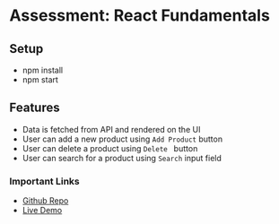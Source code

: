# Assessment: React Fundamentals

## Setup
 - npm install
  - npm start


## Features
- Data is fetched from API and rendered on the UI
- User can add a new product using ```Add Product```  button
- User can delete a product using ```Delete ``` button
- User can search for a product using ```Search``` input field

### Important Links
- [Github Repo](https://github.com/deeqakkk/React-UI)
- [Live Demo](https://react-interface.netlify.app/)
